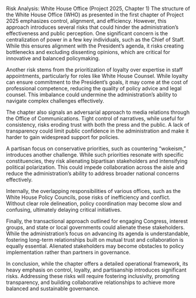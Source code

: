 Risk Analysis: White House Office (Project 2025, Chapter 1)
The structure of the White House Office (WHO) as presented in the first chapter of Project 2025 emphasizes control, alignment, and efficiency. However, this approach introduces several risks that could hinder the administration’s effectiveness and public perception. One significant concern is the centralization of power in a few key individuals, such as the Chief of Staff. While this ensures alignment with the President’s agenda, it risks creating bottlenecks and excluding dissenting opinions, which are critical for innovative and balanced policymaking.

Another risk stems from the prioritization of loyalty over expertise in staff appointments, particularly for roles like White House Counsel. While loyalty can ensure commitment to the President’s goals, it may come at the cost of professional competence, reducing the quality of policy advice and legal counsel. This imbalance could undermine the administration’s ability to navigate complex challenges effectively.

The chapter also signals an adversarial approach to media relations through the Office of Communications. Tight control of narratives, while useful for consistency, risks eroding trust with both the press and the public. A lack of transparency could limit public confidence in the administration and make it harder to gain widespread support for policies.

A partisan focus on conservative priorities, such as countering “wokeism,” introduces another challenge. While such priorities resonate with specific constituencies, they risk alienating bipartisan stakeholders and intensifying political polarization. This could impede collaboration across the aisle and reduce the administration’s ability to address broader national concerns effectively.

Internally, the overlapping responsibilities of various offices, such as the White House Policy Councils, pose risks of inefficiency and conflict. Without clear role delineation, policy coordination may become slow and confusing, ultimately delaying critical initiatives.

Finally, the transactional approach outlined for engaging Congress, interest groups, and state or local governments could alienate these stakeholders. While the administration’s focus on advancing its agenda is understandable, fostering long-term relationships built on mutual trust and collaboration is equally essential. Alienated stakeholders may become obstacles to policy implementation rather than partners in governance.

In conclusion, while the chapter offers a detailed operational framework, its heavy emphasis on control, loyalty, and partisanship introduces significant risks. Addressing these risks will require fostering inclusivity, promoting transparency, and building collaborative relationships to achieve more balanced and sustainable governance.